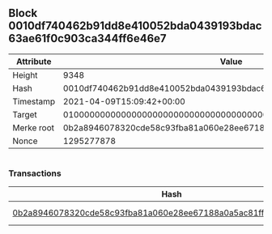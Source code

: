 ## Block 0010df740462b91dd8e410052bda0439193bdac63ae61f0c903ca344ff6e46e7

Attribute | Value
--- | ---
Height | 9348
Hash | 0010df740462b91dd8e410052bda0439193bdac63ae61f0c903ca344ff6e46e7
Timestamp | 2021-04-09T15:09:42+00:00
Target | 0100000000000000000000000000000000000000000000000000000000000000
Merke root | 0b2a8946078320cde58c93fba81a060e28ee67188a0a5ac81ffb262680c91a83
Nonce | 1295277878

```

```

### Transactions

Hash | Amount
--- | ---
[0b2a8946078320cde58c93fba81a060e28ee67188a0a5ac81ffb262680c91a83](0b2a8946078320cde58c93fba81a060e28ee67188a0a5ac81ffb262680c91a83.md) | 10.00000000 SKEPTI 
